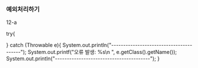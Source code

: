 ### 예외처리하기
12-a

try{

} catch (Throwable e){
    System.out.println("----------------------------------------");
    System.out.printf("오류 발생: %s\n ", e.getClass().getName());
    System.out.println("----------------------------------------");
}



